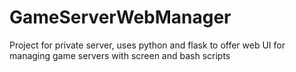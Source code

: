 # GameServerWebManager
Project for private server, uses python and flask to offer web UI for managing game servers with screen and bash scripts
